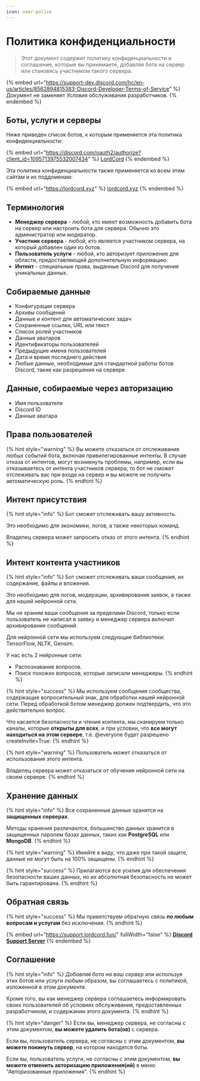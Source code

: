 ```yaml
---
icon: user-police
---
```


# Политика конфиденциальности

> Этот документ содержит политику конфиденциальности и соглашение, которые вы принимаете, добавляя бота на сервер или становясь участником такого сервера.&#x20;

{% embed url="https://support-dev.discord.com/hc/en-us/articles/8562894815383-Discord-Developer-Terms-of-Service" %}
Документ не заменяет Условия обслуживания разработчиков.
{% endembed %}

## Боты, услуги и серверы

Ниже приведен список ботов, к которым применяется эта политика конфиденциальности:

{% embed url="https://discord.com/oauth2/authorize?client_id=1095713975532007434" %}
[LordCord](https://discord.com/oauth2/authorize?client_id=1095713975532007434)
{% endembed %}

Эта политика конфиденциальности также применяется ко всем этим сайтам и их поддоменам:

{% embed url="https://lordcord.xyz" %}
[lordcord.xyz](https://lordcord.xyz)
{% endembed %}

## Терминология

* **Менеджер сервера** - любой, кто имеет возможность добавить бота на сервер или настроить бота для сервера. Обычно это администратор или модератор.
* **Участник сервера** - любой, кто является участником сервера, на который добавлен один из ботов.
* **Пользователь услуги** - любой, кто авторизует приложение для области, предоставляющей дополнительную информацию.
* **Интент** - специальные права, выданные Discord для получения уникальных данных.

## Собираемые данные

* Конфигурации сервера
* Архивы сообщений
* Данные и контент для автоматических задач
* Сохраненные ссылки, URL или текст
* Список ролей участников
* Данные аватаров
* Идентификаторы пользователей
* Предыдущие имена пользователей
* Дата и время последнего действия
* Любые данные, необходимые для стандартной работы ботов Discord, такие как разрешения на сервере

## Данные, собираемые через авторизацию

* Имя пользователя
* Discord ID
* Данные аватара

## Права пользователей

{% hint style="warning" %}
Вы можете отказаться от отслеживания любых событий бота, включая привилегированные интенты. В случае отказа от интентов, могут возникнуть проблемы, например, если вы отказываетесь от интента участников сервера, то бот не сможет отслеживать вас при входе на сервер и вы можете не получить автоматическую роль.
{% endhint %}

## Интент присутствия

{% hint style="info" %}
Бот сможет отслеживать вашу активность.

Это необходимо для экономики, логов, а также некоторых команд.

Владелец сервера может запросить отказ от этого интента.
{% endhint %}

## Интент контента участников

{% hint style="info" %}
Бот сможет отслеживать ваши сообщения, их содержание, файлы и вложения.

Это необходимо для логов, модерации, архивирования заявок, а также для нашей нейронной сети.

Мы не храним ваши сообщения за пределами Discord, только если пользователь не написал в заявку и менеджер сервера включил архивирование сообщений.

Для нейронной сети мы используем следующие библиотеки: TensorFlow, NLTK, Gensim.

У нас есть 2 нейронные сети:

* Распознавание вопросов.
* Поиск похожих вопросов, которые записали менеджеры.
{% endhint %}

{% hint style="success" %}
Мы используем сообщения сообщества, содержащие вопросительный знак, для обработки нашей нейронной сети. Перед обработкой ботом менеджер должен подтвердить, что это действительно вопрос.

Что касается безопасности и чтения контента, мы сканируем только каналы, которые **открыты для всех**, и при условии, что **все могут находиться на этом сервере**, т.е. @everyone будет разрешено createInvite=True.
{% endhint %}

{% hint style="warning" %}
Пользователь может отказаться от использования этого интента.

Владелец сервера может отказаться от обучения нейронной сети на своем сервере.
{% endhint %}

## Хранение данных

{% hint style="info" %}
Все сохраненные данные хранятся на **защищенных серверах**.

Методы хранения различаются, большинство данных хранится в защищенных паролем базах данных, таких как **PostgreSQL** или **MongoDB**.
{% endhint %}

{% hint style="warning" %}
Имейте в виду, что даже при такой защите, данные не могут быть на 100% защищены.
{% endhint %}

{% hint style="success" %}
Прилагаются все усилия для обеспечения безопасности ваших данных, но их абсолютная безопасность не может быть гарантирована.
{% endhint %}

## Обратная связь

{% hint style="success" %}
Мы приветствуем обратную связь **по любым вопросам и услугам** без исключения.
{% endhint %}

{% embed url="https://support.lordcord.fun/" fullWidth="false" %}
[**Discord Support Server**](https://discord.gg/48JCcbAAnV)
{% endembed %}

## Соглашение

{% hint style="info" %}
_Добавляя бота на ваш сервер_ или используя этих ботов или услуги любым образом, вы соглашаетесь с политикой, изложенной в этом документе.

Кроме того, вы как менеджер сервера соглашаетесь информировать своих пользователей об условиях обслуживания, предоставленных разработчиком, и содержании этого документа.
{% endhint %}

{% hint style="danger" %}
Если вы, менеджер сервера, не согласны с этим документом, **вы можете удалить бота(ов)** с сервера.

Если вы, пользователь сервера, не согласны с этим документом, **вы можете покинуть сервер**, на котором находятся боты.

Если вы, пользователь услуги, не согласны с этим документом, **вы можете отменить авторизацию приложения(ий)** в меню "Авторизованные приложения".
{% endhint %}

